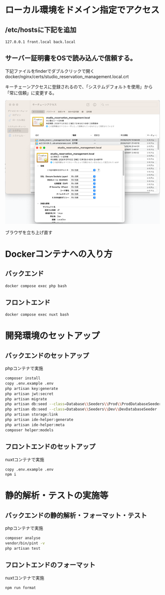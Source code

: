 # ローカル環境をドメイン指定でアクセス

## /etc/hostsに下記を追加

```
127.0.0.1 front.local back.local
```

## サーバー証明書をOSで読み込んで信頼する。

下記ファイルをfinderでダブルクリックで開く
docker/nginx/certs/studio_reservation_management.local.crt

キーチェーンアクセスに登録されるので、「システムデフォルトを使用」から「常に信頼」に変更する。

![キーチェーンアクセス](docs/keychain.png)

ブラウザを立ち上げ直す

# Dockerコンテナへの入り方

## バックエンド

```bash
docker compose exec php bash
```

## フロントエンド

```bash
docker compose exec nuxt bash
```

# 開発環境のセットアップ

## バックエンドのセットアップ

phpコンテナで実施

```bash
composer install
copy .env.example .env
php artisan key:generate
php artisan jwt:secret
php artisan migrate
php artisan db:seed --class=Database\\Seeders\\Prod\\ProdDatabaseSeeder
php artisan db:seed --class=Database\\Seeders\\Dev\\DevDatabaseSeeder
php artisan storage:link
php artisan ide-helper:generate
php artisan ide-helper:meta
composer helper:models
```

## フロントエンドのセットアップ

nuxtコンテナで実施

```bash
copy .env.example .env
npm i
```

# 静的解析・テストの実施等

## バックエンドの静的解析・フォーマット・テスト

phpコンテナで実施

```bash
composer analyse
vendor/bin/pint -v
php artisan test
```

## フロントエンドのフォーマット

nuxtコンテナで実施

```bash
npm run format
```
